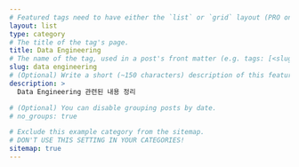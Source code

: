 ```yaml
---
# Featured tags need to have either the `list` or `grid` layout (PRO only).
layout: list
type: category
# The title of the tag's page.
title: Data Engineering
# The name of the tag, used in a post's front matter (e.g. tags: [<slug>]).
slug: data engineering
# (Optional) Write a short (~150 characters) description of this featured tag.
description: >
  Data Engineering 관련된 내용 정리

# (Optional) You can disable grouping posts by date.
# no_groups: true

# Exclude this example category from the sitemap.
# DON'T USE THIS SETTING IN YOUR CATEGORIES!
sitemap: true
---
```

